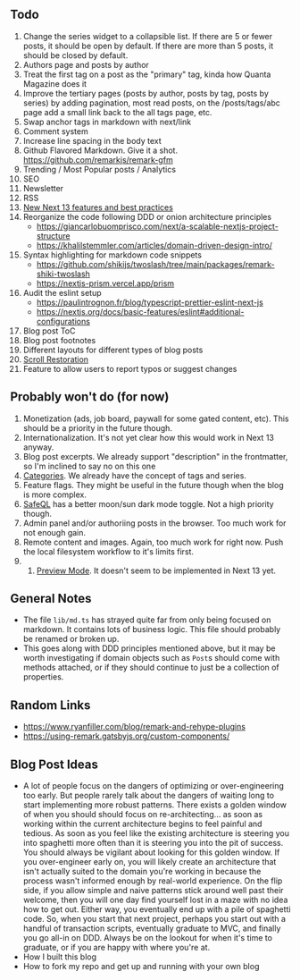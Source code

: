 ## Todo

1. Change the series widget to a collapsible list. If there are 5 or fewer posts, it should be open by default. If there are more than 5 posts, it should be closed by default.
1. Authors page and posts by author
1. Treat the first tag on a post as the "primary" tag, kinda how Quanta Magazine does it
1. Improve the tertiary pages (posts by author, posts by tag, posts by series) by adding pagination, most read posts, on the /posts/tags/abc page add a small link back to the all tags page, etc.
1. Swap anchor tags in markdown with next/link
1. Comment system
1. Increase line spacing in the body text
1. Github Flavored Markdown. Give it a shot. https://github.com/remarkjs/remark-gfm
1. Trending / Most Popular posts / Analytics
1. SEO
1. Newsletter
1. RSS
1. [New Next 13 features and best practices](https://beta.nextjs.org/docs/getting-started)
1. Reorganize the code following DDD or onion architecture principles
   - https://giancarlobuomprisco.com/next/a-scalable-nextjs-project-structure
   - https://khalilstemmler.com/articles/domain-driven-design-intro/
1. Syntax highlighting for markdown code snippets
   - https://github.com/shikijs/twoslash/tree/main/packages/remark-shiki-twoslash
   - https://nextjs-prism.vercel.app/prism
1. Audit the eslint setup
   - https://paulintrognon.fr/blog/typescript-prettier-eslint-next-js
   - https://nextjs.org/docs/basic-features/eslint#additional-configurations
1. Blog post ToC
1. Blog post footnotes
1. Different layouts for different types of blog posts
1. [Scroll Restoration](https://mmazzarolo.com/blog/2021-04-10-nextjs-scroll-restoration/)
1. Feature to allow users to report typos or suggest changes

## Probably won't do (for now)

1. Monetization (ads, job board, paywall for some gated content, etc). This should be a priority in the future though.
1. Internationalization. It's not yet clear how this would work in Next 13 anyway.
1. Blog post excerpts. We already support "description" in the frontmatter, so I'm inclined to say no on this one
1. [Categories](https://jekyllrb.com/docs/posts/#categories). We already have the concept of tags and series.
1. Feature flags. They might be useful in the future though when the blog is more complex.
1. [SafeQL](https://safeql.dev/) has a better moon/sun dark mode toggle. Not a high priority though.
1. Admin panel and/or authoriing posts in the browser. Too much work for not enough gain.
1. Remote content and images. Again, too much work for right now. Push the local filesystem workflow to it's limits first.
1. 1. [Preview Mode](https://nextjs.org/docs/advanced-features/preview-mode). It doesn't seem to be implemented in Next 13 yet.

## General Notes

- The file `lib/md.ts` has strayed quite far from only being focused on markdown. It contains lots of business logic. This file should probably be renamed or broken up.
- This goes along with DDD principles mentioned above, but it may be worth investigating if domain objects such as `Post`s should come with methods attached, or if they should continue to just be a collection of properties.

## Random Links

- https://www.ryanfiller.com/blog/remark-and-rehype-plugins
- https://using-remark.gatsbyjs.org/custom-components/

## Blog Post Ideas

- A lot of people focus on the dangers of optimizing or over-engineering too early. But people rarely talk about the dangers of waiting long to start implementing more robust patterns. There exists a golden window of when you should should focus on re-architecting... as soon as working within the current architecture begins to feel painful and tedious. As soon as you feel like the existing architecture is steering you into spaghetti more often than it is steering you into the pit of success. You should always be vigilant about looking for this golden window. If you over-engineer early on, you will likely create an architecture that isn't actually suited to the domain you're working in because the process wasn't informed enough by real-world experience. On the flip side, if you allow simple and naive patterns stick around well past their welcome, then you will one day find yourself lost in a maze with no idea how to get out. Either way, you eventually end up with a pile of spaghetti code. So, when you start that next project, perhaps you start out with a handful of transaction scripts, eventually graduate to MVC, and finally you go all-in on DDD. Always be on the lookout for when it's time to graduate, or if you are happy with where you're at.
- How I built this blog
- How to fork my repo and get up and running with your own blog
